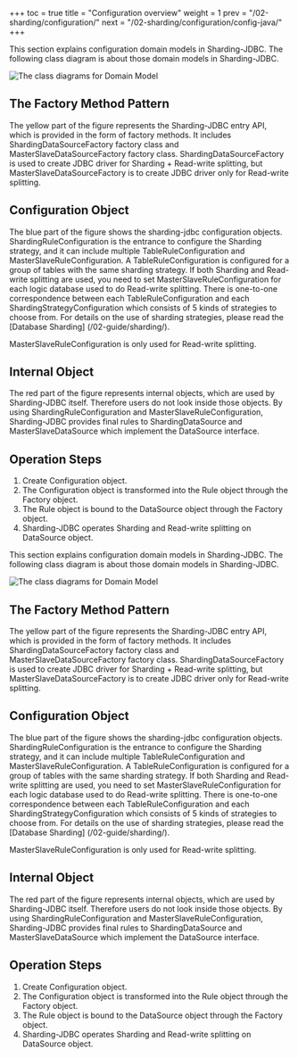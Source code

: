 +++
toc = true
title = "Configuration overview"
weight = 1
prev = "/02-sharding/configuration/"
next = "/02-sharding/configuration/config-java/"
+++

This section explains configuration domain models in Sharding-JDBC. The following class diagram is about those domain models in Sharding-JDBC.

![The class diagrams for Domain Model](http://ovfotjrsi.bkt.clouddn.com/docs/img/config_domain.png)

## The Factory Method Pattern

The yellow part of the figure represents the Sharding-JDBC entry API, which is provided in the form of factory methods. It includes ShardingDataSourceFactory factory class and MasterSlaveDataSourceFactory factory class. ShardingDataSourceFactory is used to create JDBC driver for Sharding + Read-write splitting, but MasterSlaveDataSourceFactory is to create JDBC driver only for Read-write splitting.

## Configuration Object

The blue part of the figure shows the sharding-jdbc configuration objects. ShardingRuleConfiguration is the entrance to configure the Sharding strategy, and it can include multiple TableRuleConfiguration and MasterSlaveRuleConfiguration. A TableRuleConfiguration is configured for a group of tables with the same sharding strategy. If both Sharding and Read-write splitting are used, you need to set MasterSlaveRuleConfiguration for each logic database used to do Read-write splitting. There is one-to-one correspondence between each TableRuleConfiguration and each ShardingStrategyConfiguration which consists of 5 kinds of strategies to choose from. For details on the use of sharding strategies, please read the [Database Sharding] (/02-guide/sharding/).

MasterSlaveRuleConfiguration is only used for Read-write splitting.

## Internal Object

The red part of the figure represents internal objects, which are used by Sharding-JDBC itself. Therefore users do not look inside those objects. By using ShardingRuleConfiguration and MasterSlaveRuleConfiguration, Sharding-JDBC provides final rules to ShardingDataSource and MasterSlaveDataSource which implement the DataSource interface.

## Operation Steps

1. Create Configuration object.
2. The Configuration object is transformed into the Rule object through the Factory object.
3. The Rule object is bound to the DataSource object through the Factory object.
4. Sharding-JDBC operates Sharding and Read-write splitting on DataSource object.

This section explains configuration domain models in Sharding-JDBC. The following class diagram is about those domain models in Sharding-JDBC.

![The class diagrams for Domain Model](http://ovfotjrsi.bkt.clouddn.com/docs/img/config_domain.png)

## The Factory Method Pattern

The yellow part of the figure represents the Sharding-JDBC entry API, which is provided in the form of factory methods. It includes ShardingDataSourceFactory factory class and MasterSlaveDataSourceFactory factory class. ShardingDataSourceFactory is used to create JDBC driver for Sharding + Read-write splitting, but MasterSlaveDataSourceFactory is to create JDBC driver only for Read-write splitting.

## Configuration Object

The blue part of the figure shows the sharding-jdbc configuration objects. ShardingRuleConfiguration is the entrance to configure the Sharding strategy, and it can include multiple TableRuleConfiguration and MasterSlaveRuleConfiguration. A TableRuleConfiguration is configured for a group of tables with the same sharding strategy. If both Sharding and Read-write splitting are used, you need to set MasterSlaveRuleConfiguration for each logic database used to do Read-write splitting. There is one-to-one correspondence between each TableRuleConfiguration and each ShardingStrategyConfiguration which consists of 5 kinds of strategies to choose from. For details on the use of sharding strategies, please read the [Database Sharding] (/02-guide/sharding/).

MasterSlaveRuleConfiguration is only used for Read-write splitting.

## Internal Object

The red part of the figure represents internal objects, which are used by Sharding-JDBC itself. Therefore users do not look inside those objects. By using ShardingRuleConfiguration and MasterSlaveRuleConfiguration, Sharding-JDBC provides final rules to ShardingDataSource and MasterSlaveDataSource which implement the DataSource interface.

## Operation Steps

1. Create Configuration object.
2. The Configuration object is transformed into the Rule object through the Factory object.
3. The Rule object is bound to the DataSource object through the Factory object.
4. Sharding-JDBC operates Sharding and Read-write splitting on DataSource object.